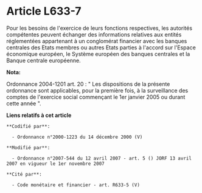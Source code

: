 # Article L633-7

Pour les besoins de l'exercice de leurs fonctions respectives, les autorités compétentes peuvent échanger des informations
relatives aux entités réglementées appartenant à un conglomérat financier avec les banques centrales des Etats membres ou
autres Etats parties à l'accord sur l'Espace économique européen, le Système européen des banques centrales et la Banque
centrale européenne.

**Nota:**

Ordonnance 2004-1201 art. 20 : " Les dispositions de la présente ordonnance sont applicables, pour la première fois, à la
surveillance des comptes de l'exercice social commençant le 1er janvier 2005 ou durant cette année ".

**Liens relatifs à cet article**

	**Codifié par**:

	  - Ordonnance n°2000-1223 du 14 décembre 2000 (V)

	**Modifié par**:

	  - Ordonnance n°2007-544 du 12 avril 2007 - art. 5 () JORF 13 avril 2007 en vigueur le 1er novembre 2007

	**Cité par**:

	  - Code monétaire et financier - art. R633-5 (V)
